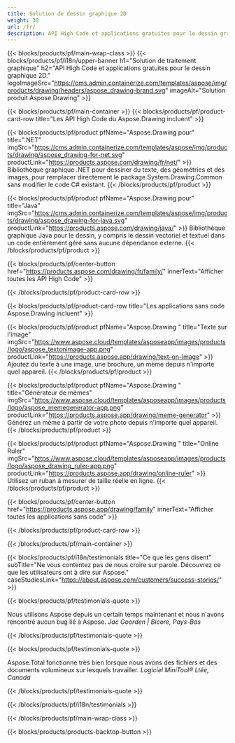```yaml
---
title: Solution de dessin graphique 2D 
weight: 30
url: /fr/
description: API High Code et applications gratuites pour le dessin graphique 2D. Possibilité de dessiner du texte, des lignes, des courbes et des figures ainsi que de convertir des images en différents formats.
---
```


{{< blocks/products/pf/main-wrap-class >}}
{{< blocks/products/pf/i18n/upper-banner h1="Solution de traitement graphique" h2="API High Code et applications gratuites pour le dessin graphique 2D." logoImageSrc="https://cms.admin.containerize.com/templates/aspose/img/products/drawing/headers/aspose_drawing-brand.svg" imageAlt="Solution produit Aspose.Drawing" >}}

{{< blocks/products/pf/main-container >}}
{{< blocks/products/pf/product-card-row title="Les API High Code du Aspose.Drawing incluent" >}}

{{< blocks/products/pf/product pfName="Aspose.Drawing pour" title=".NET" imgSrc="https://cms.admin.containerize.com/templates/aspose/img/products/drawing/aspose_drawing-for-net.svg" productLink="https://products.aspose.com/drawing/fr/net/" >}}
Bibliothèque graphique .NET pour dessiner du texte, des géométries et des images, pour remplacer directement le package System.Drawing.Common sans modifier le code C# existant.
{{< /blocks/products/pf/product >}}

{{< blocks/products/pf/product pfName="Aspose.Drawing pour" title="Java" imgSrc="https://cms.admin.containerize.com/templates/aspose/img/products/drawing/aspose_drawing-for-java.svg" productLink="https://products.aspose.com/drawing/java/" >}}
Bibliothèque graphique Java pour le dessin, y compris le dessin vectoriel et textuel dans un code entièrement géré sans aucune dépendance externe.
{{< /blocks/products/pf/product >}}

{{< blocks/products/pf/center-button href="https://products.aspose.com/drawing/fr/family/" innerText="Afficher toutes les API High Code" >}}

{{< /blocks/products/pf/product-card-row >}}

{{< blocks/products/pf/product-card-row title="Les applications sans code Aspose.Drawing incluent" >}}

{{< blocks/products/pf/product pfName="Aspose.Drawing " title="Texte sur l'image" imgSrc="https://www.aspose.cloud/templates/asposeapp/images/products/logo/aspose_textonimage-app.png" productLink="https://products.aspose.app/drawing/text-on-image" >}}
Ajoutez du texte à une image, une brochure, un mème depuis n'importe quel appareil.
{{< /blocks/products/pf/product >}}

{{< blocks/products/pf/product pfName="Aspose.Drawing " title="Générateur de mèmes" imgSrc="https://www.aspose.cloud/templates/asposeapp/images/products/logo/aspose_memegenerator-app.png" productLink="https://products.aspose.app/drawing/meme-generator" >}}
Générez un mème à partir de votre photo depuis n'importe quel appareil.
{{< /blocks/products/pf/product >}}

{{< blocks/products/pf/product pfName="Aspose.Drawing " title="Online Ruler" imgSrc="https://www.aspose.cloud/templates/asposeapp/images/products/logo/aspose_drawing_ruler-app.png" productLink="https://products.aspose.app/drawing/online-ruler" >}}
Utilisez un ruban à mesurer de taille réelle en ligne.
{{< /blocks/products/pf/product >}}

{{< blocks/products/pf/center-button href="https://products.aspose.app/drawing/family" innerText="Afficher toutes les applications sans code" >}}

{{< /blocks/products/pf/product-card-row >}}

{{< /blocks/products/pf/main-container >}}

{{< blocks/products/pf/i18n/testimonials title="Ce que les gens disent" subTitle="Ne vous contentez pas de nous croire sur parole. Découvrez ce que les utilisateurs ont à dire sur Aspose." caseStudiesLink="https://about.aspose.com/customers/success-stories/" >}}

{{< blocks/products/pf/testimonials-quote >}}
<p class="first">
 Nous utilisons Aspose depuis un certain temps maintenant et nous n'avons rencontré aucun bug lié à Aspose.
 <em>
  Jac Goorden | Bicore, Pays-Bas
 </em>
</p>

{{< /blocks/products/pf/testimonials-quote >}}

{{< blocks/products/pf/testimonials-quote >}}
<p class="second">
 Aspose.Total fonctionne très bien lorsque nous avons des fichiers et des documents volumineux sur lesquels travailler.
 <em>
  Logiciel MiniTool® Ltée, Canada
 </em>
</p>

{{< /blocks/products/pf/testimonials-quote >}}

{{< /blocks/products/pf/i18n/testimonials >}}

{{< /blocks/products/pf/main-wrap-class >}}

{{< blocks/products/products-backtop-button >}}
